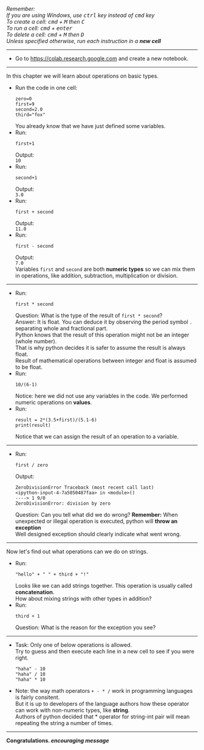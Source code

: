 *Remember:*  
*If you are using Windows, use <kbd>ctrl</kbd> key instead of <kbd>cmd</kbd> key*  
*To create a cell: <kbd>cmd</kbd> + <kbd>M</kbd> then <kbd>C</kbd>*  
*To run a cell: <kbd>cmd</kbd> + <kbd>enter</kbd>*  
*To delete a cell: <kbd>cmd</kbd> + <kbd>M</kbd> then <kbd>D</kbd>*  
*Unless specified otherwise, run each instruction in a **new cell***

---
* Go to https://colab.research.google.com and create a new notebook.

---
In this chapter we will learn about operations on basic types.  
* Run the code in one cell:  
  ```
  zero=0
  first=9
  second=2.0
  third="fox"
  ```  
  You already know that we have just defined some variables.  
* Run:
  ```
  first+1
  ```  
  Output:  
  ```10```
* Run:
  ```
  second+1
  ```  
  Output:  
  ```3.0```
* Run:
  ```
  first + second
  ```  
  Output:  
  ```11.0```
* Run:
  ```
  first - second
  ```  
  Output:  
  ```7.0```  
  Variables `first` and `second` are both **numeric types** so we can mix them in operations, like addition, subtraction, multiplication or division.
---
* Run:
  ```
  first * second
  ```
  Question: What is the type of the result of `first * second`?  
  Answer: It is float. You can deduce it by observing the period symbol `.` separating whole and fractional part.  
  Python knows that the result of this operation might not be an integer (whole number).  
  That is why python decides it is safer to assume the result is always float.  
  Result of mathematical operations between integer and float is assumed to be float.
* Run:
  ```
  10/(6-1)
  ```  
  Notice: here we did not use any variables in the code. We performed numeric operations on **values**.
* Run:
  ```
  result = 2*(3.5+first)/(5.1-6)
  print(result)
  ```  
  Notice that we can assign the result of an operation to a variable.  
---
* Run:
  ```
  first / zero
  ```  
  Output:  
  ```
  ZeroDivisionError Traceback (most recent call last)
  <ipython-input-4-7a5050487faa> in <module>()
  ----> 1 9/0
  ZeroDivisionError: division by zero
  ```  
  Question: Can you tell what did we do wrong?
  **Remember:** When unexpected or illegal operation is executed, python will **throw an exception**  
  Well designed exception should clearly indicate what went wrong.  
---
Now let's find out what operations can we do on strings.  
* Run:
  ```
  "hello" + " " + third + "!"
  ```  
  Looks like we can add strings together. This operation is usually called **concatenation**.  
How about mixing strings with other types in addition?  
* Run:
  ```
  third + 1
  ```
  Question: What is the reason for the exception you see?  
---
* Task: Only one of below operations is allowed.  
  Try to guess and then execute each line in a new cell to see if you were right.
  ```
  "haha" - 10
  "haha" / 10
  "haha" * 10
  ```
* Note: the way math operators `+ - * /` work in programming languages is fairly consitent.  
  But it is up to developers of the language authors how these operator can work with non-numeric types, like **string**.  
  Authors of python decided that * operator for string-int pair will mean repeating the string a number of times.  
---
  **Congratulations. _encouraging message_**
  
